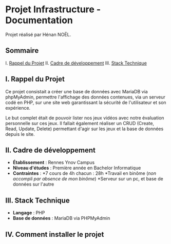 # Projet Infrastructure - Documentation

Projet réalisé par Hénan NOËL.

## Sommaire
I. [Rappel du Projet](#i-rappel-du-projet)
II. [Cadre de développement](#ii-cadre-de-développement)
III. [Stack Technique](#iii-stack-technique)


## I. Rappel du Projet

Ce projet consistait a créer une base de données avec MariaDB via phpMyAdmin, permettre l'affichage des données contenues,
via un serveur codé en PHP, sur une site web garantissant la sécurité de l'utilisateur et son expérience.  

Le but complet était de pouvoir lister nos jeux vidéos avec notre évaluation personnelle sur ces jeux. Il fallait également
réaliser un CRUD (Create, Read, Update, Delete) permettant d'agir sur les jeux et la base de données depuis le site.

## II. Cadre de développement

- **Établissement** : Rennes Ynov Campus
- **Niveau d'études** : Première année en Bachelor Informatique
- **Contraintes** :
    *7 cours de 4h chacun : 28h
    *Travail en binôme (_non accompli par absence de mon binôme_)
    *Serveur sur un pc, et base de données sur l'autre

## III. Stack Technique

- **Langage** : PHP
- **Base de données** : MariaDB via PHPMyAdmin

## IV. Comment installer le projet

